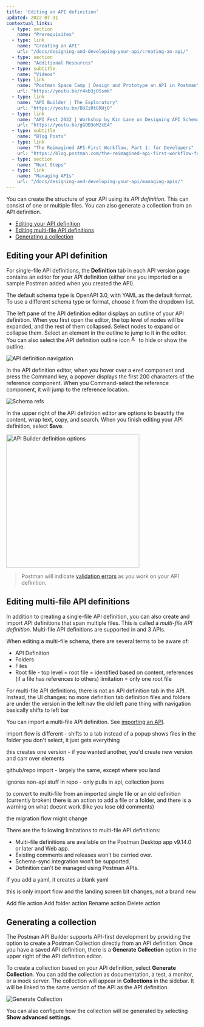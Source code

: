 ```yaml
---
title: 'Editing an API definition'
updated: 2022-07-31
contextual_links:
  - type: section
    name: "Prerequisites"
  - type: link
    name: "Creating an API"
    url: "/docs/designing-and-developing-your-api/creating-an-api/"
  - type: section
    name: "Additional Resources"
  - type: subtitle
    name: "Videos"
  - type: link
    name: "Postman Space Camp | Design and Prototype an API in Postman"
    url: "https://youtu.be/r4kb3jOSsmk"
  - type: link
    name: "API Builder | The Exploratory"
    url: "https://youtu.be/BUZiRtGRHj0"
  - type: link
    name: "API Fest 2022 | Workshop by Kin Lane on Designing API Schemas"
    url: "https://youtu.be/gGOB3oM2cE4"
  - type: subtitle
    name: "Blog Posts"
  - type: link
    name: "The Reimagined API-First Workflow, Part 1: for Developers"
    url: "https://blog.postman.com/the-reimagined-api-first-workflow-for-developers/"
  - type: section
    name: "Next Steps"
  - type: link
    name: "Managing APIs"
    url: "/docs/designing-and-developing-your-api/managing-apis/"
---
```


You can create the structure of your API using its _API definition_. This can consist of one or multiple files. You can also generate a collection from an API definition.

* [Editing your API definition](#editing-your-api-definition)
* [Editing multi-file API definitions](#editing-multi-file-api-definitions)
* [Generating a collection](#generating-a-collection)

## Editing your API definition

<!--

TODO this changes because the definition tab is now gone for everyone. It's only the left nav stuff now.
-->

For single-file API definitions, the __Definition__ tab in each API version page contains an editor for your API definition (either one you imported or a sample Postman added when you created the API).

The default schema type is OpenAPI 3.0, with YAML as the default format. To use a different schema type or format, choose it from the dropdown list.

The left pane of the API definition editor displays an outline of your API definition. When you first open the editor, the top level of nodes will be expanded, and the rest of them collapsed. Select nodes to expand or collapse them. Select an element in the outline to jump to it in the editor. You can also select the API definition outline icon <img alt="API definition outline icon" src="https://assets.postman.com/postman-docs/icon-schema-outline-v9.jpg#icon" width="16px"/> to hide or show the outline.

![API definition navigation](https://assets.postman.com/postman-docs/v8-api-builder-schema-outline.gif)

In the API definition editor, when you hover over a `#ref` component and press the Command key, a popover displays the first 200 characters of the reference component. When you Command-select the reference component, it will jump to the reference location.

![Schema refs](https://assets.postman.com/postman-docs/v8-api-builder-ref-jump.jpg)

In the upper right of the API definition editor are options to beautify the content, wrap text, copy, and search. When you finish editing your API definition, select **Save**.

<img src="https://assets.postman.com/postman-docs/api-builder-definition-options.jpg" alt="API Builder definition options" width="350px">

> Postman will indicate [validation errors](/docs/designing-and-developing-your-api/validating-elements-against-schema/) as you work on your API definition.

## Editing multi-file API definitions

In addition to creating a single-file API definition, you can also create and import API definitions that span multiple files. This is called a _multi-file API definition_. Multi-file API definitions are supported in and 3 APIs.

When editing a multi-file schema, there are several terms to be aware of:

* API Definition
* Folders
* Files
* Root file - top level = root file = identified based on content, references (if a file has references to others) limitation = only one root file

For multi-file API definitions, there is not an API definition tab in the API. Instead, the
UI changes:
no more definition tab
definition files and folders are under the version in the left nav
the old left pane thing with navigation basically shifts to left bar


You can import a multi-file API definition. See [importing an API](/docs/designing-and-developing-your-api/importing-an-api/).

import flow is different - shifts to a tab instead of a popup
shows files in the folder
you don't select, it just gets everything

this creates one version - if you wanted another, you'd create new version and carr over elements

github/repo import - largely the same, except where you land

ignores non-api stuff in repo - only pulls in api, collection jsons

to convert to multi-file from an imported single file or an old definition (currently broken) there is an action to add a file or a folder, and there is a warning on what doesnt work (like you lose old comments)

the migration flow might change

There are the following limitations to multi-file API definitions:

* Multi-file definitions are available on the Postman Desktop app v9.14.0 or later and Web app.
* Existing comments and releases won’t be carried over.
* Schema-sync integration won’t be supported.
* Definition can’t be managed using Postman APIs.

If you add a yaml, it creates a blank yaml

this is only import flow and the landing screen bit changes, not a brand new

Add file action
Add folder action
Rename action
Delete action


## Generating a collection

The Postman API Builder supports API-first development by providing the option to create a Postman Collection directly from an API definition. Once you have a saved API definition, there is a **Generate Collection** option in the upper right of the API definition editor.

To create a collection based on your API definition, select **Generate Collection**. You can add the collection as documentation, a test, a monitor, or a mock server. The collection will appear in __Collections__ in the sidebar. It will be linked to the same version of the API as the API definition.

![Generate Collection](https://assets.postman.com/postman-docs/v8-generate-collection-modal2.jpg)

You can also configure how the collection will be generated by selecting **Show advanced settings**.
